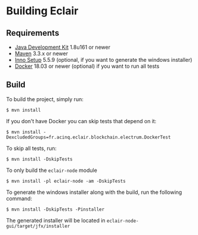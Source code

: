 # Building Eclair

## Requirements
- [Java Development Kit](http://www.oracle.com/technetwork/java/javase/downloads/jdk8-downloads-2133151.html) 1.8u161 or newer
- [Maven](https://maven.apache.org/download.cgi) 3.3.x or newer
- [Inno Setup](http://www.jrsoftware.org/isdl.php) 5.5.9 (optional, if you want to generate the windows installer)
- [Docker](https://www.docker.com/) 18.03 or newer (optional) if you want to run all tests

## Build
To build the project, simply run:
```shell
$ mvn install
```
If you don't have Docker you can skip tests that depend on it:
```shell
$ mvn install -DexcludedGroups=fr.acinq.eclair.blockchain.electrum.DockerTest
```
To skip all tests, run:
```shell
$ mvn install -DskipTests
```
To only build the `eclair-node` module
```shell
$ mvn install -pl eclair-node -am -DskipTests
```
To generate the windows installer along with the build, run the following command:
```shell
$ mvn install -DskipTests -Pinstaller
```
The generated installer will be located in `eclair-node-gui/target/jfx/installer`
